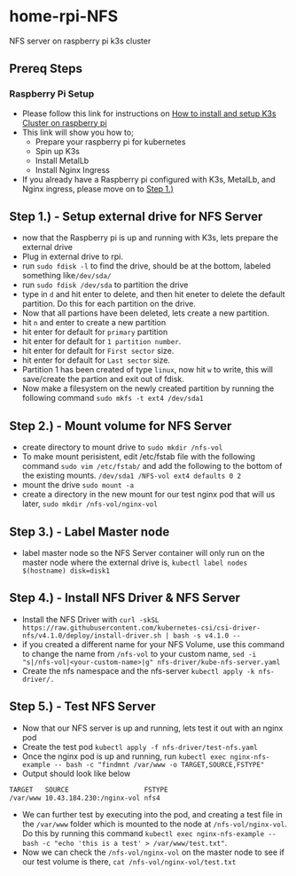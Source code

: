 # home-rpi-NFS
NFS server on raspberry pi k3s cluster

## Prereq Steps
### Raspberry Pi Setup
- Please follow this link for instructions on [How to install and setup K3s Cluster on raspberry pi](https://github.com/philgladman/home-rpi-k3s-cluster.git)
- This link will show you how to;
  - Prepare your raspberry pi for kubernetes
  - Spin up K3s
  - Install MetalLb
  - Install Nginx Ingress
- If you already have a Raspberry pi configured with K3s, MetalLb, and Nginx ingress, please move on to [Step 1.)](README.md#step-1---setup-external-drive-for-nfs-server)


## Step 1.) - Setup external drive for NFS Server
- now that the Raspberry pi is up and running with K3s, lets prepare the external drive
- Plug in external drive to rpi.
- run `sudo fdisk -l` to find the drive, should be at the bottom, labeled something like`/dev/sda/`
- run `sudo fdisk /dev/sda` to partition the drive
- type in `d` and hit enter to delete, and then hit eneter to delete the default partition. Do this for each partition on the drive.
- Now that all partions have been deleted, lets create a new partition.
- hit `n` and enter to create a new partition
- hit enter for default for `primary` partition
- hit enter for default for `1 partition number`.
- hit enter for default for `First sector` size.
- hit enter for default for `Last sector` size.
- Partition 1 has been created of type `linux`, now hit `w` to write, this will save/create the partion and exit out of fdisk.
- Now make a filesystem on the newly created partition by running the following command `sudo mkfs -t ext4 /dev/sda1`

## Step 2.) - Mount volume for NFS Server
- create directory to mount drive to `sudo mkdir /nfs-vol`
- To make mount perisistent, edit /etc/fstab file with the following command `sudo vim /etc/fstab/` and add the following to the bottom of the existing mounts. `/dev/sda1 /NFS-vol ext4 defaults 0 2`
- mount the drive `sudo mount -a`
- create a directory in the new mount for our test nginx pod that will us later, `sudo mkdir /nfs-vol/nginx-vol`

## Step 3.) - Label Master node
- label master node so the NFS Server container will only run on the master node where the external drive is, `kubectl label nodes $(hostname) disk=disk1`

## Step 4.) - Install NFS Driver & NFS Server
- Install the NFS Driver with `curl -skSL https://raw.githubusercontent.com/kubernetes-csi/csi-driver-nfs/v4.1.0/deploy/install-driver.sh | bash -s v4.1.0 --`
- if you created a different name for your NFS Volume, use this command to change the name from `/nfs-vol` to your custom name, `sed -i "s|/nfs-vol|<your-custom-name>|g" nfs-driver/kube-nfs-server.yaml`
- Create the nfs namespace and the nfs-server `kubectl apply -k nfs-driver/.`

## Step 5.) - Test NFS Server
- Now that our NFS server is up and running, lets test it out with an nginx pod
- Create the test pod `kubectl apply -f nfs-driver/test-nfs.yaml`
- Once the nginx pod is up and running, run `kubectl exec nginx-nfs-example -- bash -c "findmnt /var/www -o TARGET,SOURCE,FSTYPE"`
- Output should look like below
```bash
TARGET   SOURCE                   FSTYPE
/var/www 10.43.184.230:/nginx-vol nfs4
```
- We can further test by executing into the pod, and creating a test file in the `/var/www` folder which is mounted to the node at `/nfs-vol/nginx-vol`. Do this by running this command `kubectl exec nginx-nfs-example -- bash -c "echo 'this is a test' > /var/www/test.txt"`.
- Now we can check the `/nfs-vol/nginx-vol` on the master node to see if our test volume is there, `cat /nfs-vol/nginx-vol/test.txt`

